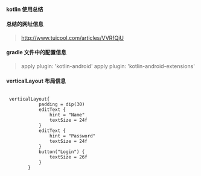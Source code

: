 #### kotlin 使用总结

#### 总结的网址信息
> http://www.tuicool.com/articles/VVRfQjU

#### gradle 文件中的配置信息

> apply plugin: 'kotlin-android'
> apply plugin: 'kotlin-android-extensions'

#### verticalLayout 布局信息

```

 verticalLayout{
            padding = dip(30)
            editText {
                hint = "Name"
                textSize = 24f
            }
            editText {
                hint = "Password"
                textSize = 24f
            }
            button("Login") {
                textSize = 26f
            }
        }




```
  